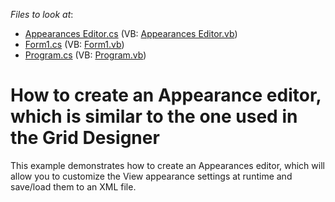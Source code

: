 <!-- default file list -->
*Files to look at*:

* [Appearances Editor.cs](./CS/WindowsApplication3/Appearances%20Editor.cs) (VB: [Appearances Editor.vb](./VB/WindowsApplication3/Appearances%20Editor.vb))
* [Form1.cs](./CS/WindowsApplication3/Form1.cs) (VB: [Form1.vb](./VB/WindowsApplication3/Form1.vb))
* [Program.cs](./CS/WindowsApplication3/Program.cs) (VB: [Program.vb](./VB/WindowsApplication3/Program.vb))
<!-- default file list end -->
# How to create an Appearance editor, which is similar to the one used in the Grid Designer


<p>This example demonstrates how to create an Appearances editor, which will allow you to customize the View appearance settings at runtime and save/load them to an XML file.</p>

<br/>


